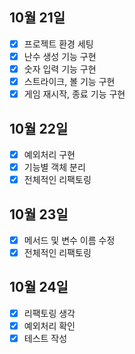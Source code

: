 ## 10월 21일

- [x] 프로젝트 환경 세팅
- [x] 난수 생성 기능 구현
- [x] 숫자 입력 기능 구현
- [x] 스트라이크, 볼 기능 구현
- [x] 게임 재시작, 종료 기능 구현

## 10월 22일

- [x] 예외처리 구현
- [x] 기능별 객체 분리
- [x] 전체적인 리팩토링

## 10월 23일

- [x] 메서드 및 변수 이름 수정
- [x] 전체적인 리팩토링

## 10월 24일

- [x] 리팩토링 생각
- [x] 예외처리 확인
- [x] 테스트 작성
